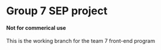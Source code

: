 <h1>Group 7 SEP project</h1>
<h4>Not for commerical use</h4>
<p>This is the working branch for the team 7 front-end program</p>
